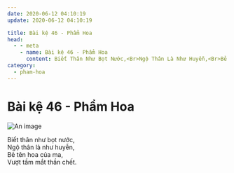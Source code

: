 ```yaml
---
date: 2020-06-12 04:10:19
update: 2020-06-12 04:10:19

title: Bài kệ 46 - Phẩm Hoa
head:
  - - meta
    - name: Bài kệ 46 - Phẩm Hoa
      content: Biết Thân Như Bọt Nước,<Br>Ngộ Thân Là Như Huyễn,<Br>Bẻ Tên Hoa Của Ma,<Br>Vượt Tầm Mắt Thần Chết.<Br>
category:
  - pham-hoa
---
```


# Bài kệ 46 - Phẩm Hoa

![An image](/img/pham-hoa/pham-hoa-046.jpg)

Biết thân như bọt nước,<br>Ngộ thân là như huyễn,<br>Bẻ tên hoa của ma,<br>Vượt tầm mắt thần chết.<br>

